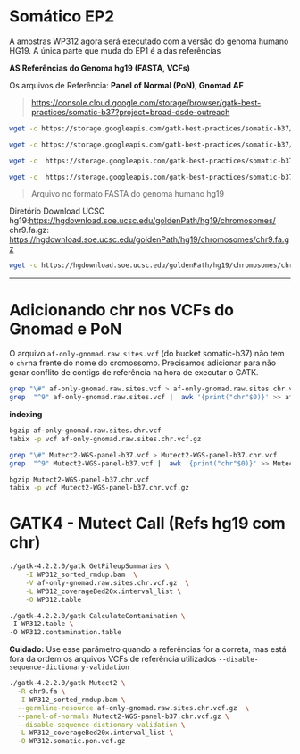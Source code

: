 # Somático EP2

A amostras WP312 agora será executado com a versão do genoma humano HG19.
A única parte que muda do EP1 é a das referências


**AS Referências do Genoma hg19 (FASTA, VCFs)**

Os arquivos de Referência: **Panel of Normal (PoN), Gnomad AF**

> https://console.cloud.google.com/storage/browser/gatk-best-practices/somatic-b37?project=broad-dsde-outreach

```bash
wget -c https://storage.googleapis.com/gatk-best-practices/somatic-b37/Mutect2-WGS-panel-b37.vcf
```

```bash
wget -c https://storage.googleapis.com/gatk-best-practices/somatic-b37/Mutect2-WGS-panel-b37.vcf.idx
```

```bash
wget -c  https://storage.googleapis.com/gatk-best-practices/somatic-b37/af-only-gnomad.raw.sites.vcf
```

```bash
wget -c  https://storage.googleapis.com/gatk-best-practices/somatic-b37/af-only-gnomad.raw.sites.vcf.idx
```

> Arquivo no formato FASTA do genoma humano hg19

Diretório Download UCSC hg19:https://hgdownload.soe.ucsc.edu/goldenPath/hg19/chromosomes/
chr9.fa.gz: https://hgdownload.soe.ucsc.edu/goldenPath/hg19/chromosomes/chr9.fa.gz

```bash
wget -c https://hgdownload.soe.ucsc.edu/goldenPath/hg19/chromosomes/chr9.fa.gz
```

---

# Adicionando chr nos VCFs do Gnomad e PoN

O arquivo `af-only-gnomad.raw.sites.vcf` (do bucket somatic-b37) não tem o `chr`na frente do nome do cromossomo. Precisamos adicionar para não gerar conflito de contigs de referência na hora de executar o GATK.

```bash
grep "\#" af-only-gnomad.raw.sites.vcf > af-only-gnomad.raw.sites.chr.vcf
grep  "^9" af-only-gnomad.raw.sites.vcf |  awk '{print("chr"$0)}' >> af-only-gnomad.raw.sites.chr.vcf
```

**indexing**

```bash
bgzip af-only-gnomad.raw.sites.chr.vcf
tabix -p vcf af-only-gnomad.raw.sites.chr.vcf.gz
```

```bash
grep "\#" Mutect2-WGS-panel-b37.vcf > Mutect2-WGS-panel-b37.chr.vcf 
grep  "^9" Mutect2-WGS-panel-b37.vcf |  awk '{print("chr"$0)}' >> Mutect2-WGS-panel-b37.chr.vcf 
```

```bash
bgzip Mutect2-WGS-panel-b37.chr.vcf 
tabix -p vcf Mutect2-WGS-panel-b37.chr.vcf.gz
```

# GATK4 - Mutect Call (Refs hg19 com chr)

```bash
./gatk-4.2.2.0/gatk GetPileupSummaries \
	-I WP312_sorted_rmdup.bam  \
	-V af-only-gnomad.raw.sites.chr.vcf.gz  \
	-L WP312_coverageBed20x.interval_list \
	-O WP312.table
```

```bash
./gatk-4.2.2.0/gatk CalculateContamination \
-I WP312.table \
-O WP312.contamination.table
```

**Cuidado:** Use esse parâmetro quando a referências for a correta, mas está fora da ordem os arquivos VCFs de referência utilizados `--disable-sequence-dictionary-validation`

```bash
./gatk-4.2.2.0/gatk Mutect2 \
  -R chr9.fa \
  -I WP312_sorted_rmdup.bam \
  --germline-resource af-only-gnomad.raw.sites.chr.vcf.gz  \
  --panel-of-normals Mutect2-WGS-panel-b37.chr.vcf.gz \
  --disable-sequence-dictionary-validation \
  -L WP312_coverageBed20x.interval_list \
  -O WP312.somatic.pon.vcf.gz
```
